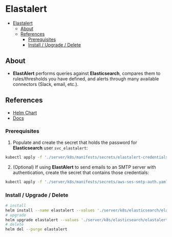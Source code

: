 # Elastalert

- [Elastalert](#elastalert)
  - [About](#about)
  - [References](#references)
    - [Prerequisites](#prerequisites)
    - [Install / Upgrade / Delete](#install--upgrade--delete)

## About

+ **ElastAlert** performs queries against **Elasticsearch**, compares them to rules/thresholds you have defined, and alerts through many available connectors (Slack, email, etc.).

## References

+ [Helm Chart](https://github.com/helm/charts/tree/master/stable/elastalert)
+ [Docs](https://elastalert.readthedocs.io/en/latest/index.html)

### Prerequisites

1. Populate and create the secret that holds the password for **Elasticsearch** user `svc_elastalert`:
```bash
kubectl apply -f './server/k8s/manifests/secrets/elastalert-credentials.yaml'
```

2. (Optional) If using **ElastAlert** to send emails to an SMTP server with authentication, create the secret that contains those credentials:
```bash
kubectl apply -f './server/k8s/manifests/secrets/aws-ses-smtp-auth.yaml'
```

### Install / Upgrade / Delete

```bash
# install
helm install --name elastalert --values './server/k8s/elasticsearch/elastalert.yaml' stable/elastalert --version 1.1.0
# upgrade
helm upgrade elastalert --values './server/k8s/elasticsearch/elastalert.yaml' stable/elastalert --version 1.1.0
# delete
helm del --purge elastalert
```
